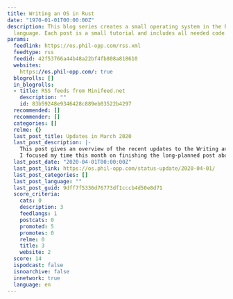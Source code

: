 ```yaml
---
title: Writing an OS in Rust
date: "1970-01-01T00:00:00Z"
description: This blog series creates a small operating system in the Rust programming
  language. Each post is a small tutorial and includes all needed code.
params:
  feedlink: https://os.phil-opp.com/rss.xml
  feedtype: rss
  feedid: 42f53766a44b48a22bf4fb808a818610
  websites:
    https://os.phil-opp.com/: true
  blogrolls: []
  in_blogrolls:
  - title: RSS feeds from Minifeed.net
    description: ""
    id: 83b59248e9346428c889eb03522b4297
  recommended: []
  recommender: []
  categories: []
  relme: {}
  last_post_title: Updates in March 2020
  last_post_description: |-
    This post gives an overview of the recent updates to the Writing an OS in Rust blog and the corresponding libraries and tools.
    I focused my time this month on finishing the long-planned post about
  last_post_date: "2020-04-01T00:00:00Z"
  last_post_link: https://os.phil-opp.com/status-update/2020-04-01/
  last_post_categories: []
  last_post_language: ""
  last_post_guid: 9dff7f5336d76773df1cccb4d50e8d71
  score_criteria:
    cats: 0
    description: 3
    feedlangs: 1
    postcats: 0
    promoted: 5
    promotes: 0
    relme: 0
    title: 3
    website: 2
  score: 14
  ispodcast: false
  isnoarchive: false
  innetwork: true
  language: en
---
```

